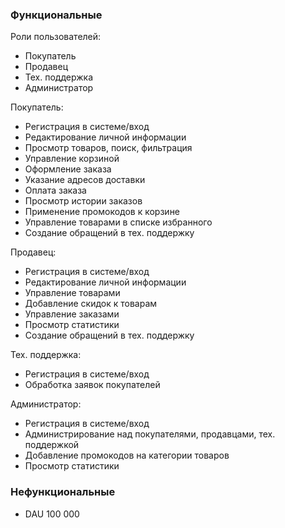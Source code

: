 ### Функциональные

Роли пользователей:
- Покупатель
- Продавец
- Тех. поддержка
- Администратор

Покупатель:
- Регистрация в системе/вход
- Редактирование личной информации
- Просмотр товаров, поиск, фильтрация
- Управление корзиной
- Оформление заказа
- Указание адресов доставки
- Оплата заказа
- Просмотр истории заказов
- Применение промокодов к корзине
- Управление товарами в списке избранного
- Создание обращений в тех. поддержку

Продавец:
- Регистрация в системе/вход
- Редактирование личной информации
- Управление товарами
- Добавление скидок к товарам
- Управление заказами
- Просмотр статистики
- Создание обращений в тех. поддержку

Тех. поддержка:
- Регистрация в системе/вход
- Обработка заявок покупателей

Администратор:
- Регистрация в системе/вход
- Администрирование над покупателями, продавцами, тех. поддержкой
- Добавление промокодов на категории товаров
- Просмотр статистики

### Нефункциональные

- DAU 100 000